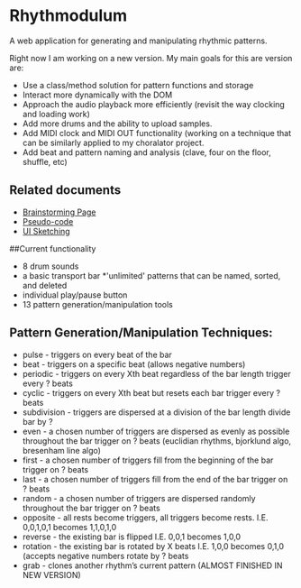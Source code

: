 # Rhythmodulum
A web application for generating and manipulating rhythmic patterns.

Right now I am working on a new version. My main goals for this are version are:
* Use a class/method solution for pattern functions and storage
* Interact more dynamically with the DOM
* Approach the audio playback more efficiently (revisit the way clocking and loading work)
* Add more drums and the ability to upload samples.
* Add MIDI clock and MIDI OUT functionality (working on a technique that can be similarly applied to my choralator project.
* Add beat and pattern naming and analysis (clave, four on the floor, shuffle, etc)

## Related documents
* [Brainstorming Page](https://docs.google.com/document/d/1qna9LV6pVFz6dmoLarC0cDfFT0yUagPQ5ojL8ECmYhE/edit?usp=sharing)
* [Pseudo-code](https://docs.google.com/document/d/1_Gs1Dd85kNEGzAkxlfWniV9NHmvzL31Z9DyOsfgEEDA/edit?usp=sharing)
* [UI Sketching](https://docs.google.com/presentation/d/12ZCTV_D56bZNKkaJkFE0Ulknrr_kYX3Gdpy_WH7OXes/edit?usp=sharing)

##Current functionality
* 8 drum sounds
* a basic transport bar
*'unlimited' patterns that can be named, sorted, and deleted
* individual play/pause button
* 13 pattern generation/manipulation tools

## Pattern Generation/Manipulation Techniques:
* pulse - triggers on every beat of the bar
* beat - triggers on a specific beat (allows negative numbers)
* periodic - triggers on every Xth beat regardless of the bar length
trigger every ? beats
* cyclic - triggers on every Xth beat but resets each bar
trigger every ? beats
* subdivision - triggers are dispersed at a division of the bar length
divide bar by ?
* even - a chosen number of triggers are dispersed as evenly as possible throughout the bar
trigger on ? beats (euclidian rhythms, bjorklund algo, bresenham line algo)
* first - a chosen number of triggers fill from the beginning of the bar
trigger on ? beats
* last - a chosen number of triggers fill from the end of the bar
trigger on ? beats
* random - a chosen number of triggers are dispersed randomly throughout the bar
trigger on ? beats
* opposite - all rests become triggers, all triggers become rests.
I.E. 0,0,1,0,1 becomes 1,1,0,1,0 
* reverse - the existing bar is flipped
I.E. 0,0,1 becomes 1,0,0
* rotation - the existing bar is rotated by X beats
 	I.E. 1,0,0 becomes 0,1,0 (accepts negative numbers
rotate by ? beats
* grab - clones another rhythm’s current pattern (ALMOST FINISHED IN NEW VERSION)

